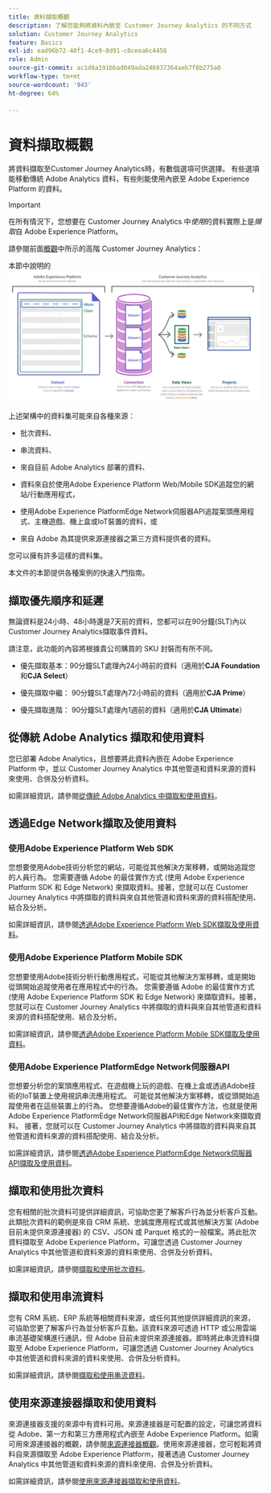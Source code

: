 ```yaml
---
title: 資料擷取概觀
description: 了解您能夠將資料內嵌至 Customer Journey Analytics 的不同方式
solution: Customer Journey Analytics
feature: Basics
exl-id: ead96b72-40f1-4ce9-8d91-c8ceea6c4458
role: Admin
source-git-commit: ac1d8a191bbad049ada246937364aeb7f8b275a0
workflow-type: tm+mt
source-wordcount: '943'
ht-degree: 64%

---
```


# 資料擷取概觀

將資料擷取至Customer Journey Analytics時，有數個選項可供選擇。 有些選項能移動傳統 Adobe Analytics 資料，有些則能使用內嵌至 Adobe Experience Platform 的資料。

>[!IMPORTANT]
>
>在所有情況下，您想要在 Customer Journey Analytics 中&#x200B;_使用_&#x200B;的資料實際上是&#x200B;_擷取_&#x200B;自 Adobe Experience Platform。

請參閱前面[概觀](https://experienceleague.adobe.com/docs/analytics-platform/using/cja-overview/cja-overview.html?lang=zh-Hant)中所示的高階 Customer Journey Analytics：

本節中說明的![Customer Journey Analytics架構](./assets/cja-architecture.png)

上述架構中的資料集可能來自各種來源：

- 批次資料、

- 串流資料、

- 來自目前 Adobe Analytics 部署的資料、

- 資料來自於使用Adobe Experience Platform Web/Mobile SDK追蹤您的網站/行動應用程式，

- 使用Adobe Experience PlatformEdge Network伺服器API追蹤案頭應用程式、主機遊戲、機上盒或IoT裝置的資料，或

- 來自 Adobe 為其提供來源連接器之第三方資料提供者的資料。

您可以擁有許多這樣的資料集。

本文件的本節提供各種案例的快速入門指南。

## 擷取優先順序和延遲

無論資料是24小時、48小時還是7天前的資料，您都可以在90分鐘(SLT)內以Customer Journey Analytics擷取事件資料。

請注意，此功能的內容將根據貴公司購買的 SKU 封裝而有所不同。

- 優先擷取基本：90分鐘SLT處理內24小時前的資料（適用於&#x200B;**CJA Foundation**&#x200B;和&#x200B;**CJA Select**）

- 優先擷取中繼： 90分鐘SLT處理內72小時前的資料（適用於&#x200B;**CJA Prime**）

- 優先擷取進階： 90分鐘SLT處理內1週前的資料（適用於&#x200B;**CJA Ultimate**）

## 從傳統 Adobe Analytics 擷取和使用資料

您已部署 Adobe Analytics，且想要將此資料內嵌在 Adobe Experience Platform 中，並以 Customer Journey Analytics 中其他管道和資料來源的資料來使用、合併及分析資料。

如需詳細資訊，請參閱[從傳統 Adobe Analytics 中擷取和使用資料](./analytics.md)。


## 透過Edge Network擷取及使用資料

### 使用Adobe Experience Platform Web SDK

您想要使用Adobe技術分析您的網站，可能從其他解決方案移轉，或開始追蹤您的人員行為。 您需要遵循 Adobe 的最佳實作方式 (使用 Adobe Experience Platform SDK 和 Edge Network) 來擷取資料。接著，您就可以在 Customer Journey Analytics 中將擷取的資料與來自其他管道和資料來源的資料搭配使用、結合及分析。

如需詳細資訊，請參閱[透過Adobe Experience Platform Web SDK擷取及使用資料](./aepwebsdk.md)。

### 使用Adobe Experience Platform Mobile SDK

您想要使用Adobe技術分析行動應用程式，可能從其他解決方案移轉，或是開始從頭開始追蹤使用者在應用程式中的行為。 您需要遵循 Adobe 的最佳實作方式 (使用 Adobe Experience Platform SDK 和 Edge Network) 來擷取資料。接著，您就可以在 Customer Journey Analytics 中將擷取的資料與來自其他管道和資料來源的資料搭配使用、結合及分析。

如需詳細資訊，請參閱[透過Adobe Experience Platform Mobile SDK擷取及使用資料](./aepmobilesdk.md)。

### 使用Adobe Experience PlatformEdge Network伺服器API

您想要分析您的案頭應用程式、在遊戲機上玩的遊戲、在機上盒或透過Adobe技術的IoT裝置上使用視訊串流應用程式。 可能從其他解決方案移轉，或從頭開始追蹤使用者在這些裝置上的行為。 您想要遵循Adobe的最佳實作方法，也就是使用Adobe Experience PlatformEdge Network伺服器API和Edge Network來擷取資料。 接著，您就可以在 Customer Journey Analytics 中將擷取的資料與來自其他管道和資料來源的資料搭配使用、結合及分析。

如需詳細資訊，請參閱[透過Adobe Experience PlatformEdge Network伺服器API擷取及使用資料](./serverapi.md)。

## 擷取和使用批次資料

您有相關的批次資料可提供詳細資訊，可協助您更了解客戶行為並分析客戶互動。此類批次資料的範例是來自 CRM 系統、忠誠度應用程式或其他解決方案 (Adobe 目前未提供來源連接器) 的 CSV、JSON 或 Parquet 格式的一般檔案。將此批次資料擷取至 Adobe Experience Platform，可讓您透過 Customer Journey Analytics 中其他管道和資料來源的資料來使用、合併及分析資料。

如需詳細資訊，請參閱[擷取和使用批次資料](./batch.md)。

## 擷取和使用串流資料

您有 CRM 系統、ERP 系統等相關資料來源，或任何其他提供詳細資訊的來源，可協助您更了解客戶行為並分析客戶互動。該資料來源可透過 HTTP 或公用雲端串流基礎架構進行通訊，但 Adobe 目前未提供來源連接器。即時將此串流資料擷取至 Adobe Experience Platform，可讓您透過 Customer Journey Analytics 中其他管道和資料來源的資料來使用、合併及分析資料。

如需詳細資訊，請參閱[擷取和使用串流資料](./streaming.md)。

## 使用來源連接器擷取和使用資料

來源連接器支援的來源中有資料可用。來源連接器是可配置的設定，可讓您將資料從 Adobe、第一方和第三方應用程式內嵌至 Adobe Experience Platform。如需可用來源連接器的概觀，請參閱[來源連接器概觀](https://experienceleague.adobe.com/docs/experience-platform/sources/home.html?lang=zh-Hant)。使用來源連接器，您可輕鬆將資料自來源擷取至 Adobe Experience Platform，接著透過 Customer Journey Analytics 中其他管道和資料來源的資料來使用、合併及分析資料。

如需詳細資訊，請參閱[使用來源連接器擷取和使用資料](./sources.md)。

